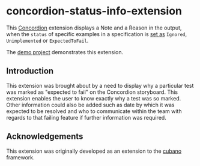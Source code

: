 # concordion-status-info-extension

This [Concordion](https://concordion.org/) extension displays a Note and a Reason in the  output, when the `status`  of specific examples in a specification is [set as](https://concordion.org/instrumenting/java/markdown/#implementation-status) `Ignored`, `Unimplemented` or `ExpectedToFail`.

The [demo project](https://github.com/concordion/concordion-status-info-extension-demo) demonstrates this extension.

## Introduction

This extension was brought about by a need to display why a particular test was marked as "expected to fail" on the Concordion storyboard. This extension enables the user to know exactly why a test was so marked. Other information could also be added such as date by which it was expected to be resolved and who to communicate within the team with regards to that failing feature if further information was required.

## Acknowledgements

This extension was originally developed as an extension to the [cubano](https://github.com/concordion/cubano) framework.
